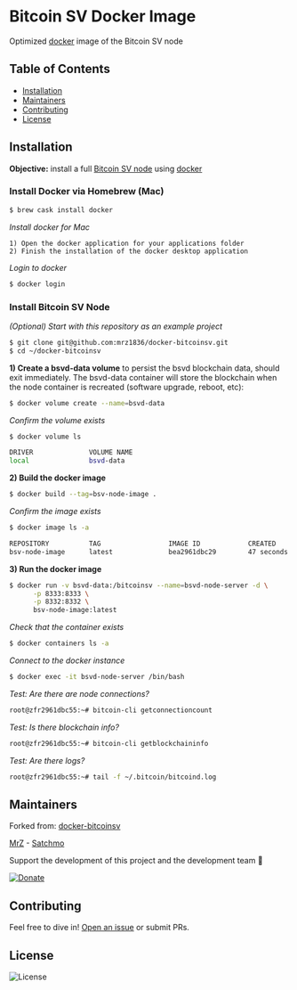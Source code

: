# Bitcoin SV Docker Image
Optimized [docker](https://docs.docker.com) image of the Bitcoin SV node

## Table of Contents
- [Installation](https://github.com/mrz1836/bitcoinsv-docker#installation)
- [Maintainers](https://github.com/mrz1836/bitcoinsv-docker#maintainers)
- [Contributing](https://github.com/mrz1836/bitcoinsv-docker#contributing)
- [License](https://github.com/mrz1836/bitcoinsv-docker#license)

## Installation
**Objective:** install a full [Bitcoin SV node](https://download.bitcoinsv.io/bitcoinsv/) using [docker](https://docs.docker.com)

### Install Docker via Homebrew (Mac)
```bash
$ brew cask install docker
```

_Install docker for Mac_
```
1) Open the docker application for your applications folder
2) Finish the installation of the docker desktop application
```

_Login to docker_
```bash
$ docker login
```

### Install Bitcoin SV Node

_(Optional) Start with this repository as an example project_
```bash
$ git clone git@github.com:mrz1836/docker-bitcoinsv.git
$ cd ~/docker-bitcoinsv
```

**1) Create a bsvd-data volume** to persist the bsvd blockchain data, should exit immediately. The bsvd-data container will store the blockchain when the node container is recreated (software upgrade, reboot, etc):
```bash
$ docker volume create --name=bsvd-data
```

_Confirm the volume exists_
```bash
$ docker volume ls

DRIVER              VOLUME NAME
local               bsvd-data
```

**2) Build the docker image**
```bash
$ docker build --tag=bsv-node-image .
```

_Confirm the image exists_
```bash
$ docker image ls -a

REPOSITORY          TAG                 IMAGE ID            CREATED             SIZE
bsv-node-image      latest              bea2961dbc29        47 seconds ago      112MB
```

**3) Run the docker image**
```bash
$ docker run -v bsvd-data:/bitcoinsv --name=bsvd-node-server -d \
      -p 8333:8333 \
      -p 8332:8332 \
      bsv-node-image:latest
```

_Check that the container exists_
```bash
$ docker containers ls -a
```

_Connect to the docker instance_
```bash
$ docker exec -it bsvd-node-server /bin/bash
```

_Test: Are there are node connections?_
```bash
root@zfr2961dbc55:~# bitcoin-cli getconnectioncount
```

_Test: Is there blockchain info?_
```bash
root@zfr2961dbc55:~# bitcoin-cli getblockchaininfo
```

_Test: Are there logs?_
```bash
root@zfr2961dbc55:~# tail -f ~/.bitcoin/bitcoind.log
```

## Maintainers
Forked from: [docker-bitcoinsv](https://github.com/BitslerCasino/docker-bitcoinsv)

[MrZ](https://github.com/mrz1836) - [Satchmo](https://github.com/rohenaz)

Support the development of this project and the development team 🙏

[![Donate](https://img.shields.io/badge/donate-bitcoin%20SV-brightgreen.svg)](https://mrz1818.com?af=docker-bitcoinsv)

## Contributing
Feel free to dive in! [Open an issue](https://github.com/mrz1836/docker-bitcoinsv/issues/new) or submit PRs.

## License
![License](https://img.shields.io/github/license/mrz1836/docker-bitcoinsv.svg?style=flat)